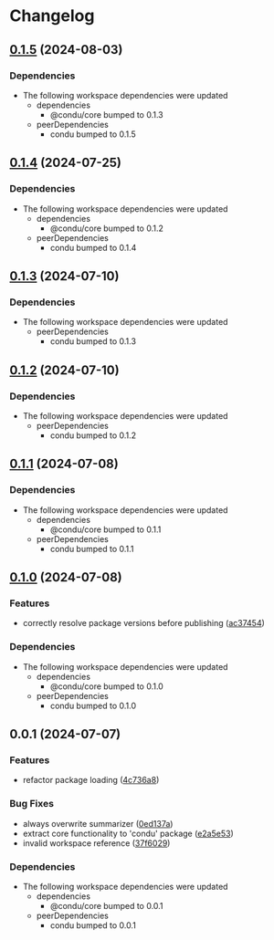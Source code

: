 # Changelog

## [0.1.5](https://github.com/niieani/condu/compare/@condu-feature/gpt-summarizer@0.1.4...@condu-feature/gpt-summarizer@0.1.5) (2024-08-03)


### Dependencies

* The following workspace dependencies were updated
  * dependencies
    * @condu/core bumped to 0.1.3
  * peerDependencies
    * condu bumped to 0.1.5

## [0.1.4](https://github.com/niieani/toolchain/compare/@condu-feature/gpt-summarizer@0.1.3...@condu-feature/gpt-summarizer@0.1.4) (2024-07-25)


### Dependencies

* The following workspace dependencies were updated
  * dependencies
    * @condu/core bumped to 0.1.2
  * peerDependencies
    * condu bumped to 0.1.4

## [0.1.3](https://github.com/niieani/toolchain/compare/@condu-feature/gpt-summarizer@0.1.2...@condu-feature/gpt-summarizer@0.1.3) (2024-07-10)


### Dependencies

* The following workspace dependencies were updated
  * peerDependencies
    * condu bumped to 0.1.3

## [0.1.2](https://github.com/niieani/toolchain/compare/@condu-feature/gpt-summarizer@0.1.1...@condu-feature/gpt-summarizer@0.1.2) (2024-07-10)


### Dependencies

* The following workspace dependencies were updated
  * peerDependencies
    * condu bumped to 0.1.2

## [0.1.1](https://github.com/niieani/toolchain/compare/@condu-feature/gpt-summarizer@0.1.0...@condu-feature/gpt-summarizer@0.1.1) (2024-07-08)


### Dependencies

* The following workspace dependencies were updated
  * dependencies
    * @condu/core bumped to 0.1.1
  * peerDependencies
    * condu bumped to 0.1.1

## [0.1.0](https://github.com/niieani/toolchain/compare/@condu-feature/gpt-summarizer@0.0.1...@condu-feature/gpt-summarizer@0.1.0) (2024-07-08)


### Features

* correctly resolve package versions before publishing ([ac37454](https://github.com/niieani/toolchain/commit/ac374544ecb35ad3c3f27a830f24276928168306))


### Dependencies

* The following workspace dependencies were updated
  * dependencies
    * @condu/core bumped to 0.1.0
  * peerDependencies
    * condu bumped to 0.1.0

## 0.0.1 (2024-07-07)


### Features

* refactor package loading ([4c736a8](https://github.com/niieani/toolchain/commit/4c736a83077e0294a7854c8a2b9c95a5878149f3))


### Bug Fixes

* always overwrite summarizer ([0ed137a](https://github.com/niieani/toolchain/commit/0ed137a0f374afd03309fd3367562ea7cde15380))
* extract core functionality to 'condu' package ([e2a5e53](https://github.com/niieani/toolchain/commit/e2a5e539f7aeaadedd3359d8bf80591f3e4ee258))
* invalid workspace reference ([37f6029](https://github.com/niieani/toolchain/commit/37f6029848a43f06627f0ee2f7fcef4e535a7d07))


### Dependencies

* The following workspace dependencies were updated
  * dependencies
    * @condu/core bumped to 0.0.1
  * peerDependencies
    * condu bumped to 0.0.1
